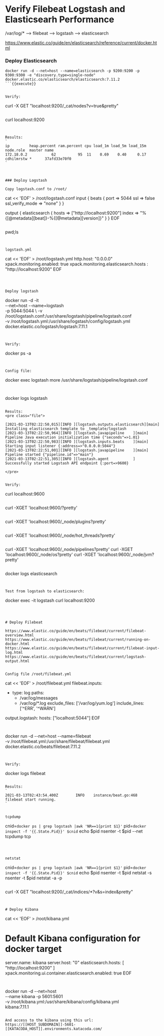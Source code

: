 

# Verify Filebeat Logstash and Elasticsearh Performance

/var/log/* --> filebeat --> logstash --> elasticsearch

https://www.elastic.co/guide/en/elasticsearch/reference/current/docker.html


### Deploy Elasticsearch
```
docker run -d --net=host --name=elasticsearch -p 9200:9200 -p 9300:9300 -e "discovery.type=single-node" docker.elastic.co/elasticsearch/elasticsearch:7.11.2
```{{execute}}


Verify:
```
curl -X GET "localhost:9200/_cat/nodes?v=true&pretty"
```{{execute}}

```
curl localhost:9200
```{{execute}}


Results:
`
ip         heap.percent ram.percent cpu load_1m load_5m load_15m node.role  master name
172.18.0.2           62          95  11    0.69    0.40     0.17 cdhilmrstw *      37afd33e70f0
`



### Deploy Logstash

Copy logstash.conf to /root/

```
cat << 'EOF' > /root/logstash.conf
input {
  beats {
    port => 5044
    ssl => false
    ssl_verify_mode => "none"
  }
}

output {
  elasticsearch {
    hosts => ["http://localhost:9200"]
    index => "%{[@metadata][beat]}-%{[@metadata][version]}" 
  }
}
EOF
```{{execute}}

```
pwd;ls
```{{execute}}


logstash.yml
```
cat << 'EOF' > /root/logstash.yml
http.host: "0.0.0.0"
xpack.monitoring.enabled: true
xpack.monitoring.elasticsearch.hosts : "http://localhost:9200"
EOF
```{{execute}}



Deploy logstash
```
docker run -d -it \
 --net=host --name=logstash \
 -p 5044:5044 \ 
 -v /root/logstash.conf:/usr/share/logstash/pipeline/logstash.conf \
 -v /root/logstash.yml:/usr/share/logstash/config/logstash.yml \
 docker.elastic.co/logstash/logstash:7.11.1
```{{execute}}


Verify:
```
docker ps -a
```{{execute}}


Config file:
```
docker exec logstash more /usr/share/logstash/pipeline/logstash.conf
```{{execute}}


```
docker logs logstash
```{{execute}}

Results:
<pre class="file">

[2021-03-13T02:22:50,015][INFO ][logstash.outputs.elasticsearch][main] Installing elasticsearch template to _template/logstash
[2021-03-13T02:22:50,964][INFO ][logstash.javapipeline    ][main] Pipeline Java execution initialization time {"seconds"=>1.01}
[2021-03-13T02:22:50,983][INFO ][logstash.inputs.beats    ][main] Starting input listener {:address=>"0.0.0.0:5044"}
[2021-03-13T02:22:51,001][INFO ][logstash.javapipeline    ][main] Pipeline started {"pipeline.id"=>"main"}
[2021-03-13T02:22:51,305][INFO ][logstash.agent           ] Successfully started Logstash API endpoint {:port=>9600}

</pre>


Verify:
```
curl localhost:9600
```{{execute}}

```
curl -XGET 'localhost:9600/?pretty'
```{{execute}}

```
curl -XGET 'localhost:9600/_node/plugins?pretty'
```{{execute}}

```
curl -XGET 'localhost:9600/_node/hot_threads?pretty'
```{{execute}}

```
curl -XGET 'localhost:9600/_node/pipelines?pretty'
curl -XGET 'localhost:9600/_node/os?pretty'
curl -XGET 'localhost:9600/_node/jvm?pretty'
```{{execute}}

```
docker logs elasticsearch
```{{execute}}


Test from logstash to elasticsearch:
```
docker exec -it logstash curl localhost:9200
```{{execute}}



# Deploy Filebeat

https://www.elastic.co/guide/en/beats/filebeat/current/filebeat-overview.html
https://www.elastic.co/guide/en/beats/filebeat/current/running-on-docker.html
https://www.elastic.co/guide/en/beats/filebeat/current/filebeat-input-log.html
https://www.elastic.co/guide/en/beats/filebeat/current/logstash-output.html


Config file /root/filebeat.yml

```
cat << 'EOF' > /root/filebeat.yml
filebeat.inputs:
- type: log
  paths:
    - /var/log/messages
    - /var/log/*.log
  exclude_files: ['/var/log/yum.log']
  include_lines: ['^ERR', '^WARN']

output.logstash:
  hosts: ["localhost:5044"]
EOF
```{{execute}}


```
docker run -d --net=host --name=filebeat \
-v /root/filebeat.yml:/usr/share/filebeat/filebeat.yml \
docker.elastic.co/beats/filebeat:7.11.2
```{{execute}}


Verify:
```
docker logs filebeat
```{{execute}}

Results:
`
2021-03-13T02:43:54.400Z        INFO    instance/beat.go:468    filebeat start running.
`


tcpdump
```
cnid=`docker ps | grep logstash |awk 'NR==1{print $1}'`
pid=`docker inspect -f '{{.State.Pid}}' $cnid`
echo $pid
nsenter -t $pid --net tcpdump tcp
```{{execute}}



netstat
```
cnid=`docker ps | grep logstash |awk 'NR==1{print $1}'`
pid=`docker inspect -f '{{.State.Pid}}' $cnid`
echo $pid
nsenter -t $pid netstat -s
nsenter -t $pid netstat -a -p

```{{execute}}

```
curl -X GET "localhost:9200/_cat/indices/*?v&s=index&pretty"
```{{execute}}


# Deploy Kibana

```
cat << 'EOF' > /root/kibana.yml
# Default Kibana configuration for docker target
server.name: kibana
server.host: "0"
elasticsearch.hosts: [ "http://localhost:9200" ]
xpack.monitoring.ui.container.elasticsearch.enabled: true
EOF
```{{execute}}


```
docker run -d  --net=host \
--name kibana  -p 5601:5601 \
-v /root/kibana.yml:/usr/share/kibana/config/kibana.yml \
kibana:7.11.1
```{{execute}}

And access to the kibana using this url:
https://[[HOST_SUBDOMAIN]]-5601-[[KATACODA_HOST]].environments.katacoda.com/